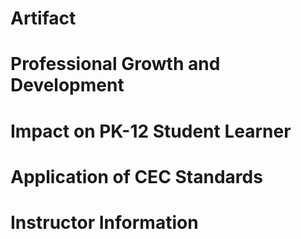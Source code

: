 # Artifact
# Professional Growth and Development
# Impact on PK-12 Student Learner
# Application of CEC Standards
# Instructor Information

